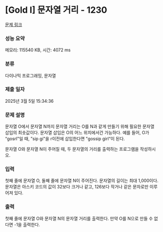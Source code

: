 # [Gold I] 문자열 거리 - 1230 

[문제 링크](https://www.acmicpc.net/problem/1230) 

### 성능 요약

메모리: 115540 KB, 시간: 4072 ms

### 분류

다이나믹 프로그래밍, 문자열

### 제출 일자

2025년 3월 5일 15:34:36

### 문제 설명

<p>문자열 O에서 문자열 N까지 문자열 거리는 O를 N과 같게 만들기 위해 필요한 문자열 삽입의 최솟값이다. 문자열 삽입은 O의 어느 위치에서건 가능하다. 예를 들어, O가 “gosrl"일 때, ”sip gi"을 r이전에 삽입한다면 "gossip girl“이 된다.</p>

<p>문자열 O와 문자열 N이 주어질 때, 두 문자열의 거리를 출력하는 프로그램을 작성하시오.</p>

### 입력 

 <p>첫째 줄에 문자열 O, 둘째 줄에 문자열 N이 주어진다. 문자열의 길이는 최대 1,000이다. 문자열은 아스키 코드의 값이 32보다 크거나 같고, 126보다 작거나 같은 문자로만 이루어져 있다.</p>

### 출력 

 <p>첫째 줄에 문자열 O와 문자열 N의 문자열 거리를 출력한다. 만약 O를 N으로 만들 수 없다면 -1을 출력한다.</p>


